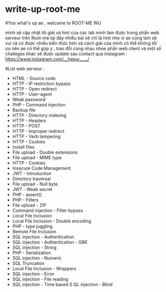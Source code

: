 # write-up-root-me

#Yoo what's up ae , welcome to ROOT-ME WU

mình sẽ cập nhật lời giải và hint của các lab mình làm được trong phần web serveur trên Root-me tại đây
nhiều bài sẽ chỉ là hint nhẹ vì ae cùng làm sẽ vui và có được nhiều kiến thức hơn
và cách giải của mình có thể không tối ưu nên ae có thể góp ý , trao đổi cùng nhau nhee
phần web client và một số challeges khác sẽ được update sau
contact qua instagram : https://www.instagram.com/__heeur____/

#List web serveur :
- HTML - Source code
- HTTP - IP restriction bypass
- HTTP - Open redirect
- HTTP - User-agent
- Weak password
- PHP - Command injection
- Backup file
- HTTP - Directory indexing
- HTTP - Headers
- HTTP - POST
- HTTP - Improper redirect
- HTTP - Verb tampering
- HTTP - Cookies
- Install files
- File upload - Double extensions
- File upload - MIME type
- HTTP - Cookies
- Insecure Code Management
- JWT - Introduction
- Directory traversal
- File upload - Null byte
- JWT - Weak secret
- PHP - assert()
- PHP - Filters
- File upload - ZIP
- Command injection - Filter bypass
- Local File Inclusion
- Local File Inclusion - Double encoding
- PHP - type juggling
- Remote File Inclusion
- SQL injection - Authentication
- SQL injection - Authentication - GBK
- SQL injection - String
- PHP - Serialization
- SQL injection - Numeric
- SQL Truncation
- Local File Inclusion - Wrappers
- SQL injection - Error
- SQL injection - File reading
- SQL injection - Time based
S QL injection - Blind

